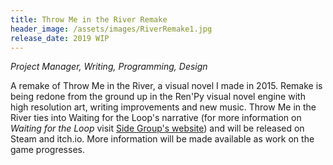 ```yaml
---
title: Throw Me in the River Remake
header_image: /assets/images/RiverRemake1.jpg
release_date: 2019 WIP
---
```


*Project Manager, Writing, Programming, Design* 

A remake of Throw Me in the River, a visual novel I made in 2015. Remake is being redone from the ground up in the Ren'Py visual novel engine with high resolution art, writing improvements and new music. Throw Me in the River ties into Waiting for the Loop's narrative (for more information on *Waiting for the Loop* visit [Side Group's website](www.sidegroup.com)) and will be released on Steam and itch.io. More information will be made available as work on the game progresses.